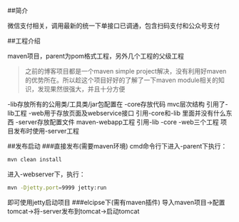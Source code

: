##简介

微信支付相关，调用最新的统一下单接口已调通，包含扫码支付和公众号支付

##工程介绍

maven项目，parent为pom格式工程，另外几个工程的父级工程
>之前的博客项目都是一个maven simple project解决，没有利用好maven的优势所在。所以趁这个项目好好的了解了一下maven module相关的知识，发现果然很强大，并且十分方便

-lib存放所有的公用类/工具类/jar包配置在 
-core存放代码 mvc层次结构 引用了-lib工程 
-web用于存放页面及webservice接口 引用-core和-lib 里面并没有什么东西
-server存放配置文件 maven-webapp工程 引用-lib -core -web三个工程 项目发布时使用-server工程

##发布启动
###直接发布(需要maven环境)
cmd命令行下进入-parent下执行：
```bash
mvn clean install
```
进入-webserver下，执行：
```bash
mvn -Djetty.port=9999 jetty:run
```
即可使用jetty启动项目
###elcipse下(需有maven插件)
导入maven项目->配置tomcat->将-server发布到tomcat->启动tomcat
